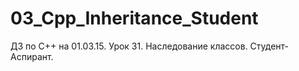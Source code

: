 # 03_Cpp_Inheritance_Student
ДЗ по С++ на 01.03.15. Урок 31. Наследование классов. Студент-Аспирант.
